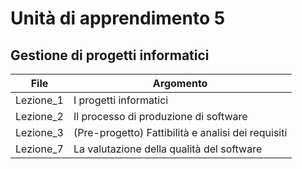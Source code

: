 # Unità di apprendimento 5
## Gestione di progetti informatici

|File|Argomento|
|----|-----|
|Lezione_1|I progetti informatici|
|Lezione_2|Il processo di produzione di software|
|Lezione_3|(Pre-progetto) Fattibilità e analisi dei requisiti|
|Lezione_7|La valutazione della qualità del software|
